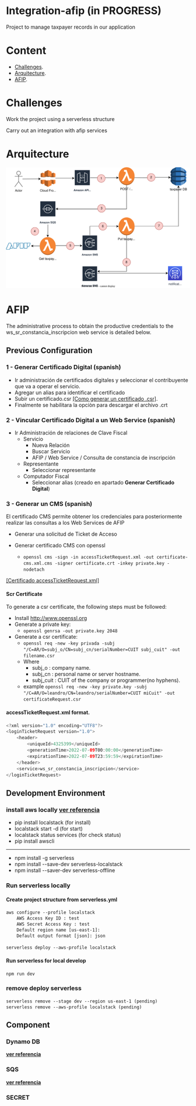 # Integration-afip (in PROGRESS)
Project to manage taxpayer records in our application
# Content
- [Challenges](#challenges).
- [Arquitecture](#arquitecture).
- [AFIP](#afip).
# Challenges
Work the project using a serverless structure

Carry out an integration with afip services
# Arquitecture
![imagen](./diagrams/architecture.svg)

# AFIP
The administrative process to obtain the productive credentials to the ws_sr_constancia_inscripcion web service is detailed below.
## Previous Configuration
### 1 - Generar Certificado Digital (spanish)
    
- Ir administración de certificados digitales y seleccionar el contribuyente que va a operar el servicio.
- Agregar un alias para identificar el certificado
- Subir un certificado.csr [[Como generar un certificado .csr]](#scr-certificate).
- Finalmente se habilitara la opciòn para descargar el archivo .crt
### 2 - Vincular Certificado Digital a un Web Service (spanish)
-  Ir Administración de relaciones de Clave Fiscal
    -  Servicio
        -  Nueva Relación
        -  Buscar Servicio
        -  AFIP / Web Service / Consulta de constancia de inscripción
    -  Representante
        -  Seleccionar representante
    -  Computador Fiscal
        -  Seleccionar alias (creado en apartado **Generar Certificado Digital**)

### 3 - Generar un CMS (spanish)
El certificado CMS permite obtener los credenciales para posteriormente realizar las consultas a los Web Services de AFIP
- Generar una solicitud de Ticket de Acceso
- Generar certificado CMS con openssl
    
    - ``` openssl cms -sign -in accessTicketRequest.xml -out certificate-cms.xml.cms -signer certificate.crt -inkey private.key -nodetach ```

[[Certificado accessTicketRequest.xml]](#scr-certificate)
#### Scr Certificate
To generate a csr certificate, the following steps must be followed:
- Install http://www.openssl.org
- Generate a private key:
    - ``` openssl genrsa -out private.key 2048 ```
- Generate a csr certificate:
    - ``` openssl req -new -key privada -subj "/C=AR/O=subj_o/CN=subj_cn/serialNumber=CUIT subj_cuit" -out filename.csr ```
    -  Where
        -  subj_o : company name.
        -  subj_cn : personal name or server hostname.
        -  subj_cuit : CUIT of the company or programmer(no hyphens).
    - example ``` openssl req -new -key private.key -subj "/C=AR/O=leandro/CN=leandro/serialNumber=CUIT miCuit" -out certificateRequest.csr ```

#### accessTicketRequest.xml format.
```JAVA
<?xml version="1.0" encoding="UTF8"?>
<loginTicketRequest version="1.0">
	<header>
		<uniqueId>4325399</uniqueId>
		<generationTime>2022-07-09T00:00:00</generationTime>
		<expirationTime>2022-07-09T23:59:59</expirationTime>
	</header>
	<service>ws_sr_constancia_inscripcion</service>
</loginTicketRequest>
```
## Development Environment
### install aws locally [**ver referencia**](https://github.com/localstack/localstack)
-	pip install localstack (for install)
-	localstack start -d (for start)
-	localstack status services (for check status)
-   pip install awscli
--------------------------
	
-   npm install -g serverless
-   npm install --save-dev serverless-localstack
-   npm install --saver-dev serverless-offline
### Run serverless locally
#### Create project structure from serverless.yml
    aws configure --profile localstack
        AWS Access Key ID : test
        AWS Secret Access Key : test
        Default region name [us-east-1]:
        Default output format [json]: json

    serverless deploy --aws-profile localstack
#### Run serverless for local develop
    npm run dev
### remove deploy serverless
    serverless remove --stage dev --region us-east-1 (pending)
    serverless remove --aws-profile localstack (pending)
## Component
### Dynamo DB
[**ver referencia**](https://aws.amazon.com/es/dynamodb/)

### SQS
[**ver referencia**](https://www.serverless.com/blog/aws-lambda-sqs-serverless-integration#using-sqs-with-the-serverless-framework)

### SECRET